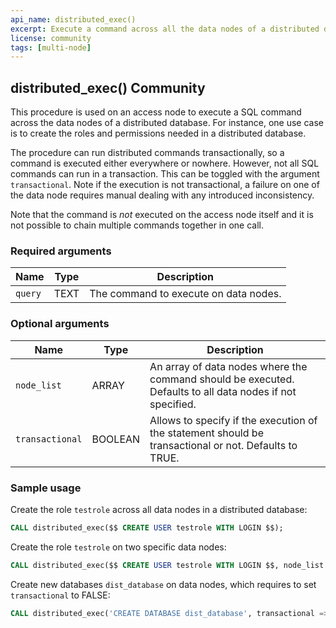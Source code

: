 ```yaml
---
api_name: distributed_exec()
excerpt: Execute a command across all the data nodes of a distributed database.
license: community
tags: [multi-node]
---
```


## distributed_exec() <tag type="community">Community</tag>

This procedure is used on an access node to execute a SQL command
across the data nodes of a distributed database. For instance, one use
case is to create the roles and permissions needed in a distributed
database.

The procedure can run distributed commands transactionally, so a command
is executed either everywhere or nowhere. However, not all SQL commands can run in a
transaction. This can be toggled with the argument `transactional`. Note if the execution
is not transactional, a failure on one of the data node requires manual dealing with
any introduced inconsistency.

Note that the command is _not_ executed on the access node itself and
it is not possible to chain multiple commands together in one call.

### Required arguments

|Name|Type|Description|
|---|---|---|
| `query` | TEXT | The command to execute on data nodes. |

### Optional arguments

|Name|Type|Description|
|---|---|---|
| `node_list` | ARRAY | An array of data nodes where the command should be executed. Defaults to all data nodes if not specified. |
| `transactional` | BOOLEAN | Allows to specify if the execution of the statement should be transactional or not. Defaults to TRUE. |

### Sample usage

Create the role `testrole` across all data nodes in a distributed database:

```sql
CALL distributed_exec($$ CREATE USER testrole WITH LOGIN $$);

```

Create the role `testrole` on two specific data nodes:

```sql
CALL distributed_exec($$ CREATE USER testrole WITH LOGIN $$, node_list => '{ "dn1", "dn2" }');

```

Create new databases `dist_database` on data nodes, which requires to set `transactional` to FALSE:

```sql
CALL distributed_exec('CREATE DATABASE dist_database', transactional => FALSE);
```
